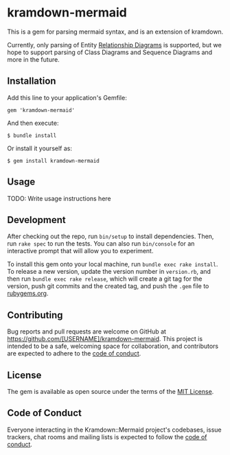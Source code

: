 # kramdown-mermaid

This is a gem for parsing mermaid syntax, and is an extension of kramdown.

Currently, only parsing of Entity [Relationship Diagrams](https://mermaid.js.org/syntax/entityRelationshipDiagram.html) is supported, but we hope to support parsing of Class Diagrams and Sequence Diagrams and more in the future.

## Installation

Add this line to your application's Gemfile:

    gem 'kramdown-mermaid'

And then execute:

    $ bundle install

Or install it yourself as:

    $ gem install kramdown-mermaid

## Usage

TODO: Write usage instructions here

## Development

After checking out the repo, run `bin/setup` to install dependencies. Then, run `rake spec` to run the tests. You can also run `bin/console` for an interactive prompt that will allow you to experiment.

To install this gem onto your local machine, run `bundle exec rake install`. To release a new version, update the version number in `version.rb`, and then run `bundle exec rake release`, which will create a git tag for the version, push git commits and the created tag, and push the `.gem` file to [rubygems.org](https://rubygems.org).

## Contributing

Bug reports and pull requests are welcome on GitHub at https://github.com/[USERNAME]/kramdown-mermaid. This project is intended to be a safe, welcoming space for collaboration, and contributors are expected to adhere to the [code of conduct](https://github.com/[USERNAME]/kramdown-mermaid/blob/master/CODE_OF_CONDUCT.md).

## License

The gem is available as open source under the terms of the [MIT License](https://opensource.org/licenses/MIT).

## Code of Conduct

Everyone interacting in the Kramdown::Mermaid project's codebases, issue trackers, chat rooms and mailing lists is expected to follow the [code of conduct](https://github.com/[USERNAME]/kramdown-mermaid/blob/master/CODE_OF_CONDUCT.md).
